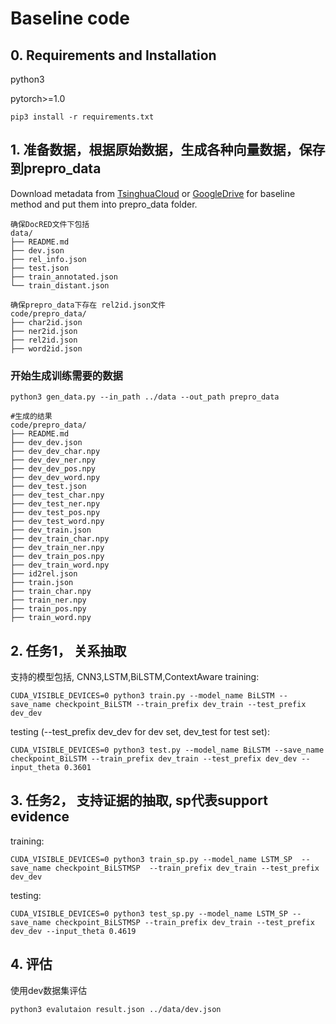 # Baseline code

## 0. Requirements and Installation
python3

pytorch>=1.0

```
pip3 install -r requirements.txt
```

## 1. 准备数据，根据原始数据，生成各种向量数据，保存到prepro_data

Download metadata from [TsinghuaCloud](https://cloud.tsinghua.edu.cn/d/99e1c0805eb64736af95/) or [GoogleDrive](https://drive.google.com/drive/folders/1Ri3LIILKKBi3aBJjUVCOBpGX5PpONHRK) for baseline method and put them into prepro_data folder.
```buildoutcfg
确保DocRED文件下包括
data/
├── README.md
├── dev.json
├── rel_info.json
├── test.json
├── train_annotated.json
└── train_distant.json

确保prepro_data下存在 rel2id.json文件
code/prepro_data/
├── char2id.json
├── ner2id.json
├── rel2id.json
├── word2id.json
```
### 开始生成训练需要的数据
```
python3 gen_data.py --in_path ../data --out_path prepro_data

#生成的结果
code/prepro_data/
├── README.md
├── dev_dev.json
├── dev_dev_char.npy
├── dev_dev_ner.npy
├── dev_dev_pos.npy
├── dev_dev_word.npy
├── dev_test.json
├── dev_test_char.npy
├── dev_test_ner.npy
├── dev_test_pos.npy
├── dev_test_word.npy
├── dev_train.json
├── dev_train_char.npy
├── dev_train_ner.npy
├── dev_train_pos.npy
├── dev_train_word.npy
├── id2rel.json
├── train.json
├── train_char.npy
├── train_ner.npy
├── train_pos.npy
├── train_word.npy
```

## 2. 任务1， 关系抽取
支持的模型包括, CNN3,LSTM,BiLSTM,ContextAware
training:
```
CUDA_VISIBLE_DEVICES=0 python3 train.py --model_name BiLSTM --save_name checkpoint_BiLSTM --train_prefix dev_train --test_prefix dev_dev
```

testing (--test_prefix dev_dev for dev set, dev_test for test set):
```
CUDA_VISIBLE_DEVICES=0 python3 test.py --model_name BiLSTM --save_name checkpoint_BiLSTM --train_prefix dev_train --test_prefix dev_dev --input_theta 0.3601
```

## 3. 任务2， 支持证据的抽取, sp代表support evidence

training:
```
CUDA_VISIBLE_DEVICES=0 python3 train_sp.py --model_name LSTM_SP  --save_name checkpoint_BiLSTMSP  --train_prefix dev_train --test_prefix dev_dev
```

testing:
```
CUDA_VISIBLE_DEVICES=0 python3 test_sp.py --model_name LSTM_SP --save_name checkpoint_BiLSTMSP --train_prefix dev_train --test_prefix dev_dev --input_theta 0.4619
```

## 4. 评估

使用dev数据集评估
```
python3 evalutaion result.json ../data/dev.json
```




